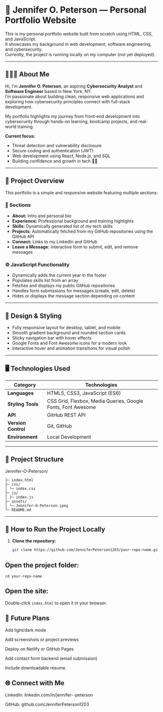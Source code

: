 # 🌸 Jennifer O. Peterson — Personal Portfolio Website

This is my personal portfolio website built from scratch using HTML, CSS, and JavaScript.  
It showcases my background in web development, software engineering, and cybersecurity.  
Currently, the project is running locally on my computer (not yet deployed).

---

## 👩🏿‍💻 About Me

Hi, I’m **Jennifer O. Peterson**, an aspiring **Cybersecurity Analyst** and **Software Engineer** based in New York, NY.  
I’m passionate about building clean, responsive web applications and exploring how cybersecurity principles connect with full-stack development.  

My portfolio highlights my journey from front-end development into cybersecurity through hands-on learning, bootcamp projects, and real-world training.

**Current focus:**  
- Threat detection and vulnerability disclosure  
- Secure coding and authentication (JWT)  
- Web development using React, Node.js, and SQL  
- Building confidence and growth in tech 💪🏽

---

## 🧩 Project Overview

This portfolio is a simple and responsive website featuring multiple sections:

### 💼 Sections
- **About:** Intro and personal bio  
- **Experience:** Professional background and training highlights  
- **Skills:** Dynamically generated list of my tech skills  
- **Projects:** Automatically fetched from my GitHub repositories using the GitHub API  
- **Connect:** Links to my LinkedIn and GitHub  
- **Leave a Message:** Interactive form to submit, edit, and remove messages  

### ⚙️ JavaScript Functionality
- Dynamically adds the current year in the footer  
- Populates skills list from an array  
- Fetches and displays my public GitHub repositories  
- Handles form submissions for messages (create, edit, delete)  
- Hides or displays the message section depending on content  

---

## 🎨 Design & Styling

- Fully responsive layout for desktop, tablet, and mobile  
- Smooth gradient background and rounded section cards  
- Sticky navigation bar with hover effects  
- Google Fonts and Font Awesome icons for a modern look  
- Interactive hover and animation transitions for visual polish  

---

## 🖥️ Technologies Used

| Category | Technologies |
|-----------|---------------|
| **Languages** | HTML5, CSS3, JavaScript (ES6) |
| **Styling Tools** | CSS Grid, Flexbox, Media Queries, Google Fonts, Font Awesome |
| **API** | GitHub REST API |
| **Version Control** | Git, GitHub |
| **Environment** | Local Development |

---

## 📁 Project Structure

Jennifer-O-Peterson/

    ├─ index.html
    ├─ css/
    │ └─ index.css
    ├─ js/
    │ ├─ index.js 
    ├─ assets/
    │ └─ Jennifer-O-Peterson.jpeg
    └─ README.md
---


## 🚀 How to Run the Project Locally

1. **Clone the repository:**
   ```bash
   git clone https://github.com/JenniferPeterson1203/your-repo-name.git

## Open the project folder:

```cd your-repo-name```


## Open the site:
Double-click ```index.html``` to open it in your browser.


## 🧾 Future Plans

Add light/dark mode

Add screenshots or project previews

Deploy on Netlify or GitHub Pages

Add contact form backend (email submission)

Include downloadable resume

## 🌐 Connect with Me

LinkedIn: linkedin.com/in/jennifer--peterson

GitHub: github.com/JenniferPeterson1203